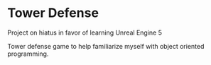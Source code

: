 # Tower Defense

Project on hiatus in favor of learning Unreal Engine 5
 
Tower defense game to help familiarize myself with object oriented programming. 
